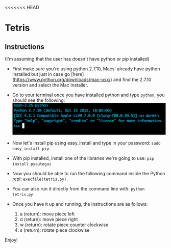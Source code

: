 <<<<<<< HEAD
# Tetris #
## Instructions ##
(I'm assuming that the user has doesn't have python or pip installed)
* First make sure you're using python 2.7.10, Macs' already have python installed but just in case go [here] (https://www.python.org/downloads/mac-osx/) and find the 2.7.10 version and select the Mac Installer.

* Go to your terminal once you have installed python and type `python`, you should see the following:
  ![python image](/python_repl.png)

* Now let's install pip using easy_install and type in your password: `sudo easy_install pip`

* With pip installed, install one of the libraries we're going to use: `pip install pyautogui`

* Now you should be able to run the following command inside the Python repl: `execfile(tetris.py)`.
* You can also run it directly from the command line with: `python tetris.py`
* Once you have it up and running, the instructions are as follows:
	1. a (return): move piece left
	2. d (return): move piece right
	3. w (return): rotate piece counter clockwise
	4. s (return): rotate piece clockwise

Enjoy!


